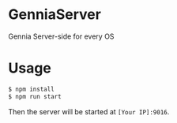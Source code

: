 # GenniaServer
Gennia Server-side for every OS

# Usage
```bash
$ npm install
$ npm run start
```

Then the server will be started at `[Your IP]:9016`.
